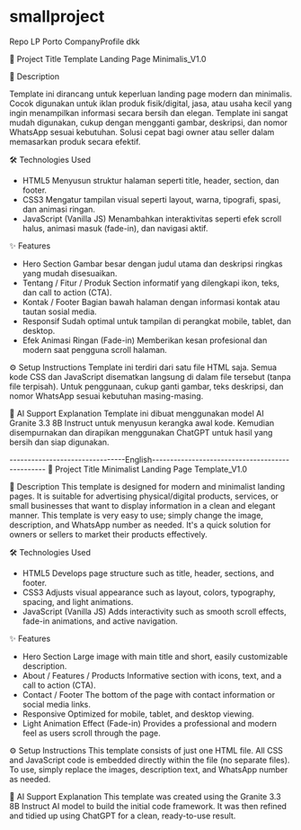 # smallproject
Repo LP Porto CompanyProfile dkk

📝 Project Title
Template Landing Page Minimalis_V1.0

📌 Description 

Template ini dirancang untuk keperluan landing page modern dan minimalis. Cocok digunakan untuk iklan produk fisik/digital, jasa, atau usaha kecil yang ingin menampilkan informasi secara bersih dan   elegan.
Template ini sangat mudah digunakan, cukup dengan mengganti gambar, deskripsi, dan nomor WhatsApp sesuai kebutuhan. Solusi cepat bagi owner atau seller dalam memasarkan produk secara efektif.

🛠️ Technologies Used
- HTML5
Menyusun struktur halaman seperti title, header, section, dan footer.
- CSS3
Mengatur tampilan visual seperti layout, warna, tipografi, spasi, dan animasi ringan.
- JavaScript (Vanilla JS)
Menambahkan interaktivitas seperti efek scroll halus, animasi masuk (fade-in), dan navigasi aktif.

✨ Features
- Hero Section
Gambar besar dengan judul utama dan deskripsi ringkas yang mudah disesuaikan.
- Tentang / Fitur / Produk
Section informatif yang dilengkapi ikon, teks, dan call to action (CTA).
- Kontak / Footer
Bagian bawah halaman dengan informasi kontak atau tautan sosial media.
- Responsif
Sudah optimal untuk tampilan di perangkat mobile, tablet, dan desktop.
- Efek Animasi Ringan (Fade-in)
Memberikan kesan profesional dan modern saat pengguna scroll halaman.

⚙️ Setup Instructions
Template ini terdiri dari satu file HTML saja.
Semua kode CSS dan JavaScript disematkan langsung di dalam file tersebut (tanpa file terpisah).
Untuk penggunaan, cukup ganti gambar, teks deskripsi, dan nomor WhatsApp sesuai kebutuhan masing-masing.

🤖 AI Support Explanation
Template ini dibuat menggunakan model AI Granite 3.3 8B Instruct untuk menyusun kerangka awal kode.
Kemudian disempurnakan dan dirapikan menggunakan ChatGPT untuk hasil yang bersih dan siap digunakan.

--------------------------------English------------------------------------------------
📝 Project Title
Minimalist Landing Page Template_V1.0

📌 Description
This template is designed for modern and minimalist landing pages. It is suitable for advertising physical/digital products, services, or small businesses that want to display information in a clean and elegant manner.
This template is very easy to use; simply change the image, description, and WhatsApp number as needed. It's a quick solution for owners or sellers to market their products effectively.

🛠️ Technologies Used
- HTML5
Develops page structure such as title, header, sections, and footer.
- CSS3
Adjusts visual appearance such as layout, colors, typography, spacing, and light animations.
- JavaScript (Vanilla JS)
Adds interactivity such as smooth scroll effects, fade-in animations, and active navigation.

✨ Features
- Hero Section
Large image with main title and short, easily customizable description.
- About / Features / Products
Informative section with icons, text, and a call to action (CTA).
- Contact / Footer
The bottom of the page with contact information or social media links.
- Responsive
Optimized for mobile, tablet, and desktop viewing.
- Light Animation Effect (Fade-in)
Provides a professional and modern feel as users scroll through the page.

⚙️ Setup Instructions
This template consists of just one HTML file.
All CSS and JavaScript code is embedded directly within the file (no separate files).
To use, simply replace the images, description text, and WhatsApp number as needed.

🤖 AI Support Explanation
This template was created using the Granite 3.3 8B Instruct AI model to build the initial code framework.
It was then refined and tidied up using ChatGPT for a clean, ready-to-use result.
